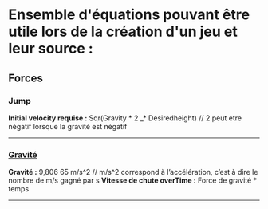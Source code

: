 # Ensemble d'équations pouvant être utile lors de la création d'un jeu et leur source :

## Forces 

### Jump

**Initial velocity requise :** Sqr(Gravity \* 2 _* Desiredheight) // 2 peut etre négatif lorsque la gravité est négatif

---

### [Gravité](https://en.wikipedia.org/wiki/Equations_for_a_falling_body)

**Gravité :**  9,806 65 m/s^2  // m/s^2  correspond à l’accélération, c’est à dire le nombre de m/s gagné par s 
**Vitesse de chute overTime :**  Force de gravité * temps

---
